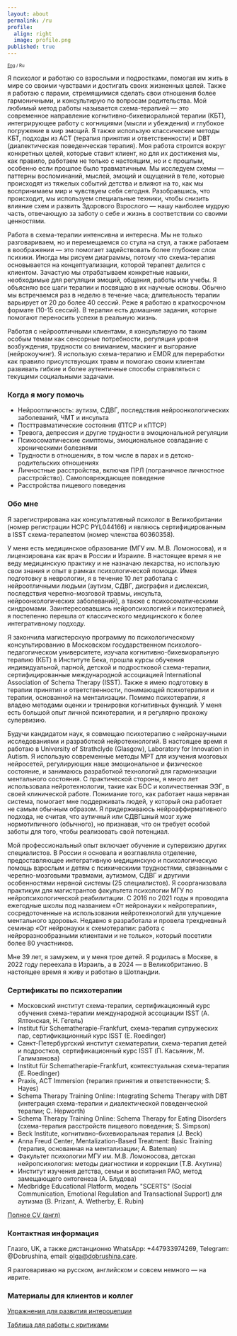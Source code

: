 ```yaml
---
layout: about
permalink: /ru
profile:
  align: right
  image: profile.png
published: true
---
```


<sub><sub>[Eng](index.md) / Ru</sub></sub>


Я психолог и работаю со взрослыми и подростками, помогая им жить в мире со своими чувствами и достигать своих жизненных целей. Также я работаю с парами, стремящимися сделать свои отношения более гармоничными, и консультирую по вопросам родительства. Мой любимый метод работы называется схема-терапией&nbsp;— это современное направление когнитивно-бихевиоральной терапии (КБТ), интегрирующее работу с когнициями (мысли и убеждения) и глубокое погружение в мир эмоций. Я также использую классические методы КБТ, подходы из ACT (терапия принятия и ответственности) и DBT (диалектическая поведенческая терапия). Моя работа строится вокруг конкретных целей, которые ставит клиент, но для их достижения мы, как правило, работаем не только с настоящим, но и с прошлым, особенно если прошлое было травматичным. Мы исследуем схемы&nbsp;— паттерны воспоминаний,  мыслей, эмоций и ощущений в теле, которые происходят из тяжелых событий детства и влияют на то, как мы воспринимаем мир и чувствуем себя сегодня. Разобравшись, что происходит, мы используем специальные техники, чтобы снизить влияние схем и развить Здорового Взрослого&nbsp;— нашу наиболее мудрую часть, отвечающую за заботу о себе и жизнь в соответствии со своими ценностями.

Работа в схема-терапии интенсивна и интересна. Мы не только разговариваем, но и перемещаемся со стула на стул, а также работаем в воображении&nbsp;— это помогает задействовать более глубокие слои психики. Иногда мы рисуем диаграммы, потому что схема-терапия основывается на концептуализации, которой терапевт делится с клиентом. Зачастую мы отрабатываем конкретные навыки, необходимые для регуляции эмоций, общения, работы или учебы. Я объясняю все шаги терапии и посвящаю в их научные основы.  Обычно мы встречаемся раз в неделю в течение часа; длительность терапии варьирует от 20 до более 40 сессий. Реже я работаю в краткосрочном формате (10-15 сессий). В терапии есть домашние задания, которые помогают переносить успехи в реальную жизнь.

Работая с нейроотличными клиентами, я консультирую по таким особым темам как сенсорные потребности, регуляция уровня возбуждения, трудности со вниманием, маскинг и выгорание (нейрокоучинг). Я использую схема-терапию и EMDR для переработки как правило присутствующих травм и помогаю своим клиентам развивать гибкие и более аутентичные способы справляться с текущими социальными задачами.


### Когда я могу помочь
- Нейроотличность: аутизм, СДВГ, последствия нейроонкологических заболеваний, ЧМТ и инсульта
- Посттравматические состояния (ПТСР и кПТСР)
- Тревога, депрессия и другие трудности в эмоциональной регуляции
- Психосоматические симптомы, эмоциональное совладание с хроническими болезнями
- Трудности в отношениях, в том числе в парах и в детско-родительских отношениях
- Личностные расстройства, включая ПРЛ (пограничное личностное расстройство). Самоповреждающее поведение
- Расстройства пищевого поведения

### Обо мне
Я зарегистрирована как консультативный психолог в Великобритании (номер регистрации HCPC PYL044166) и являюсь сертифицированным в ISST схема-терапевтом (номер членства 60360358).

У меня есть медицинское образование (МГУ им. М.В. Ломоносова), и я лицензирована как врач в России и Израиле. В настоящее время я не веду медицинскую практику и не назначаю лекарства, но использую свои знания и опыт в рамках психологической помощи. Имея подготовку в неврологии, я в течение 10 лет работала c нейроотличными людьми (аутизм, СДВГ, дисграфия и дислексия, последствия черепно-мозговой травмы, инсульта, нейроонкологических заболеваний), а также с психосоматическими синдромами. Заинтересовавшись нейропсихологией и психотерапией, я постепенно перешла от классического медицинского к более интегративному подходу.

Я закончила магистерскую программу по психологическому консультированию в Московском государственном психолого-педагогическом университете, изучала когнитивно-бихевиоральную терапию (КБТ) в Институте Бека, прошла курсы обучения индивидуальной, парной, детской и подростковой схема-терапии, сертифицированные международной ассоциацией International Association of Schema Therapy (ISST). Также я имею подготовку в терапии принятия и ответственности, понимающей психотерапии и терапии, основанной на ментализации. Помимо психотерапии, я владею методами оценки и тренировки когнитивных функций. У меня есть большой опыт личной психотерапии, и я регулярно прохожу супервизию.

Будучи кандидатом наук, я совмещаю психотерапию с нейронаучными исследованиями и разработкой нейротехнологий. В настоящее время я работаю в University of Strathclyde (Glasgow), Laboratory for Innovation in Autism. Я использую современные методы МРТ для изучения мозговых нейросетей, регулирующих наше эмоциональное и физическое состояние, и занимаюсь разработкой технологий для гармонизации ментального состояния. С практической стороны, я много лет использовала нейротехнологии, такие как БОС и количественная ЭЭГ, в своей клинической работе. Понимание того, как работает наша нервная система, помогает мне поддерживать людей, у который она работает не самым обычным образом. Я придерживаюсь нейроаффирмативного подхода, не считая, что аутичный или СДВГшный мозг хуже нормотипичного (обычного), но признавая, что он требует особой заботы для того, чтобы реализовать свой потенциал.

Мой профессиональный опыт включает обучение и супервизию других специалистов. В России я основала и возглавляла отделение, предоставляющее интегративную медицинскую и психологическую помощь взрослым и детям с психическими трудностями, связанными с черепно-мозговыми травмами, аутизмом, СДВГ и другими особенностями нервной системы (25 специалистов). Я соорганизовала практикум для магистрантов факультета психологии МГУ по нейропсихологической реабилитации. С 2016 по 2021 годы я проводила ежегодные школы под названием «От нейронауки к нейротерапии», сосредоточенные на использовании нейротехнологий для улучшение ментального здоровья. Недавно я разработала и провела трехдневный семинар «От нейронауки к схемотерапии: работа с нейроразнообразными клиентами и не только», который посетили более 80 участников.

Мне 39 лет, я замужем, и у меня трое детей. Я родилась в Москве, в 2022 году переехала в Израиль, а в 2024&nbsp;— в Великобританию. В настоящее время я живу и работаю в Шотландии.

### Сертификаты по психотерапии
- Московский институт схема-терапии, сертификационный курс обучения схема-терапии международной ассоциации ISST (А. Ялтонская, Н. Гегель)
- Institut für Schematherapie-Frankfurt, схема-терапия супружеских пар, сертификационный курс ISST (E. Roedinger)
- Санкт-Петербургский институт схематерапии, схема-терапия детей и подростков, cертификационный курс ISST (П. Касьяник, М. Галимзянова)
- Institut für Schematherapie-Frankfurt, контекстуальная схема-терапия (E. Roedinger)
- Praxis, ACT Immersion (терапия принятия и ответственности; S. Hayes)
- Schema Therapy Training Online: Integrating Schema Therapy with DBT (интеграция схема-терапии и диалектической поведенческой терапии; C. Hepworth)
- Schema Therapy Training Online: Schema Therapy for Eating Disorders (схема-терапия расстройств пищевого поведения; S. Simpson)
- Beck Institute, когнитивно-бихевиоральная терапия (J. Beck)
- Anna Freud Center, Mentalization-Based Treatment: Basic Training (терапия, основанная на ментализации; A. Bateman)
- Факультет психологии МГУ им. М.В. Ломоносова, детская нейропсихология: методы диагностики и коррекции (Т.В. Ахутина)
- Институт изучения детства, семьи и воспитания РАО, метод замещающего онтогенеза (А. Блудова)
- Medbridge Educational Platform, модель "SCERTS" (Social Communication, Emotional Regulation and Transactional Support) для аутизма (B. Prizant, A. Wetherby, E. Rubin)

[Полное CV (англ)](files/CV_Dobrushina.pdf)

### Контактная информация
Глазго, UK, а также дистанционно
WhatsApp: +447933974269, Telegram: @Dobrushina, email: [olga@dobrushina.care](mailto:olga@dobrushina.care).

Я разговариваю на русском, английском и совсем немного&nbsp;— на иврите.

### <a name="materials"></a>Материалы для клиентов и коллег
[Упражнения для развития интероцепции](files/Interoception_cards_Rus.pdf)

[Таблица для работы с критиками](files/Critics_Rus.docx)